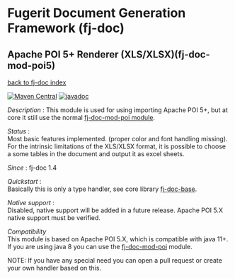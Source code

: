 # Fugerit Document Generation Framework (fj-doc)

## Apache POI 5+ Renderer (XLS/XLSX)(fj-doc-mod-poi5)

[back to fj-doc index](../README.md)  

[![Maven Central](https://img.shields.io/maven-central/v/org.fugerit.java/fj-doc-mod-poi5.svg)](https://mvnrepository.com/artifact/org.fugerit.java/fj-doc-mod-poi5) 
[![javadoc](https://javadoc.io/badge2/org.fugerit.java/fj-doc-mod-poi5/javadoc.svg)](https://javadoc.io/doc/org.fugerit.java/fj-doc-mod-poi5)

*Description* :
This module is used for using importing Apache POI 5+, but at core it still use the normal [fj-doc-mod-poi module](../fj-doc-mod-poi/README.md). 

*Status* :  
Most basic features implemented. (proper color and font handling missing).  
For the intrinsic limitations of the XLS/XLSX format, it is possible to choose a some tables in the document and output it as excel sheets.   

*Since* : fj-doc 1.4
  
*Quickstart* :  
Basically this is only a type handler, see core library [fj-doc-base](../fj-doc-base/README.md).  

*Native support*  :  
Disabled, native support will be added in a future release. Apache POI 5.X native support must be verified.

*Compatibility*  
This module is based on Apache POI 5.X, which is compatible with java 11+. If you are using java 8 you can use the [fj-doc-mod-poi](../fj-doc-mod-poi/README.md)   module. 

NOTE: If you have any special need you can open a pull request or create your own handler based on this.